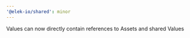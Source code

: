 ```yaml
---
'@elek-io/shared': minor
---
```


Values can now directly contain references to Assets and shared Values
